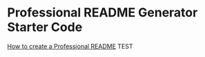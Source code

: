 # Professional README Generator Starter Code

[How to create a Professional README](https://coding-boot-camp.github.io/full-stack/github/professional-readme-guide)
 TEST
 
